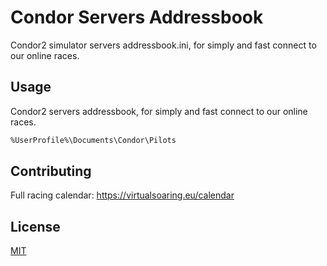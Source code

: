 # Condor Servers Addressbook

Condor2 simulator servers addressbook.ini, for simply and fast connect to our online races.

## Usage

Condor2 servers addressbook, for simply and fast connect to our online races.

```bash
%UserProfile%\Documents\Condor\Pilots
```

## Contributing
Full racing calendar: https://virtualsoaring.eu/calendar

## License
[MIT](https://choosealicense.com/licenses/mit/)
